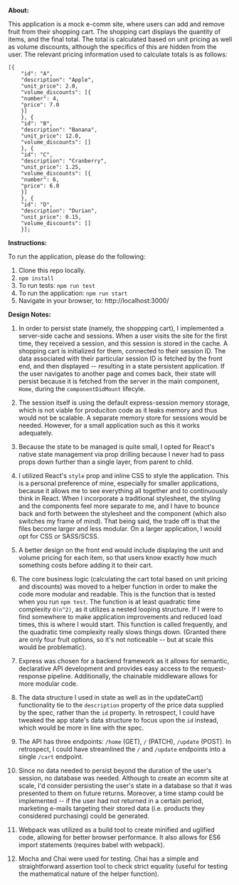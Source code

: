 **About:**

This application is a mock e-comm site, where users can add and remove fruit from their shopping cart.
The shopping cart displays the quantity of items, and the final total. The total is calculated based on unit pricing as well as volume discounts, although the specifics of this are hidden from the user. The relevant pricing information used to calculate totals is as follows:

```
[{
    "id": "A",
    "description": "Apple",
    "unit_price": 2.0,
    "volume_discounts": [{
    "number": 4,
    "price": 7.0
    }]
    }, {
    "id": "B",
    "description": "Banana",
    "unit_price": 12.0,
    "volume_discounts": []
    }, {
    "id": "C",
    "description": "Cranberry",
    "unit_price": 1.25,
    "volume_discounts": [{
    "number": 6,
    "price": 6.0
    }]
    }, {
    "id": "D",
    "description": "Durian",
    "unit_price": 0.15,
    "volume_discounts": []
    }];
```

**Instructions:**

To run the application, please do the following:

1. Clone this repo locally.
2. `npm install`
3. To run tests: `npm run test`
4. To run the application: `npm run start`
5. Navigate in your browser, to: http://localhost:3000/

**Design Notes:**

1. In order to persist state (namely, the shoppping cart), I implemented a server-side cache and sessions. When a user visits the site for the first time, they received a session, and this session is stored in the cache. A shopping cart is initialized for them, connected to their session ID. The data associated with their particular session ID is fetched by the front end, and then displayed -- resulting in a state persistent application. If the user navigates to another page and comes back, their state will persist because it is fetched from the server in the main component, `Home`, during the `componentDidMount` lifecyle.

2. The session itself is using the default express-session memory storage, which is not viable for produciton code as it leaks memory and thus would not be scalable. A separate memory store for sessions would be needed. However, for a small application such as this it works adequately.

3. Because the state to be managed is quite small, I opted for React's native state management via prop drilling because I never had to pass props down further than a single layer, from parent to child.

4. I utilized React's `style` prop and inline CSS to style the application. This is a personal preference of mine, especially for smaller applications, because it allows me to see everything all together and to continuously think in React. When I incorporate a traditional stylesheet, the styling and the components feel more separate to me, and I have to bounce back and forth between the stylesheet and the component (which also switches my frame of mind). That being said, the trade off is that the files become larger and less modular. On a larger application, I would opt for CSS or SASS/SCSS.

5. A better design on the front end would include displaying the unit and volume pricing for each item, so that users know exactly how much something costs before adding it to their cart.

6. The core business logic (calculating the cart total based on unit pricing and discounts) was moved to a helper function in order to make the code more modular and readable. This is the function that is tested when you run `npm test`. The function is at least quadratic time complexity `O(n^2)`, as it utilizes a nested looping structure. If I were to find somewhere to make application improvements and reduced load times, this is where I would start. This function is called frequently, and the quadratic time complexity really slows things down. (Granted there are only four fruit options, so it's not noticeable -- but at scale this would be problematic).

7. Express was chosen for a backend framework as it allows for semantic, declarative API development and provides easy access to the request-response pipeline. Additionally, the chainable middleware allows for more modular code.

8. The data structure I used in state as well as in the updateCart() functionality tie to the `description` property of the price data supplied by the spec, rather than the `id` property. In retrospect, I could have tweaked the app state's data structure to focus upon the `id` instead, which would be more in line with the spec.

9. The API has three endpoints: `/home` (GET), `/` (PATCH), `/update` (POST). In retrospect, I could have streamlined the `/` and `/update` endpoints into a single `/cart` endpoint.

10. Since no data needed to persist beyond the duration of the user's session, no database was needed. Although to create an ecomm site at scale, I'd consider persisting the user's state in a database so that it was presented to them on future returns. Moreover, a time stamp could be implemented -- if the user had not returned in a certain period, marketing e-mails targeting their stored data (i.e. products they considered purchasing) could be generated.

11. Webpack was utilized as a build tool to create minified and uglified code, allowing for better browser performance. It also allows for ES6 import statements (requires babel with webpack).

12. Mocha and Chai were used for testing. Chai has a simple and straightforward assertion tool to check strict equality (useful for testing the mathematical nature of the helper function). 
